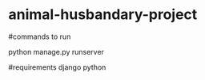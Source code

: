 # animal-husbandary-project

#commands to run

python manage.py runserver

#requirements
django python




